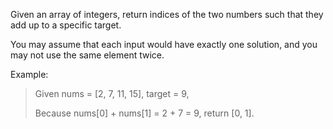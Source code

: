 Given an array of integers, return indices of the two numbers such that they add up to a specific target.

You may assume that each input would have exactly one solution, and you may not use the same element twice.

Example:
> Given nums = [2, 7, 11, 15], target = 9,
>
> Because nums[0] + nums[1] = 2 + 7 = 9,
return [0, 1].